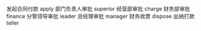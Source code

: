 发起合同付款	apply
部门负责人审批	superior
经营部审批	charge
财务部审批	finance
分管领导审批	leader
总经理审批	manager
财务收票	dispose
出纳打款	teller
